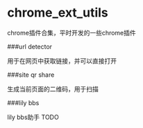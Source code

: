 # chrome_ext_utils
chrome插件合集，平时开发的一些chrome插件

###url detector

用于在网页中获取链接，并可以直接打开

###site qr share

生成当前页面的二维码，用于扫描

###lily bbs

lily bbs助手 TODO
